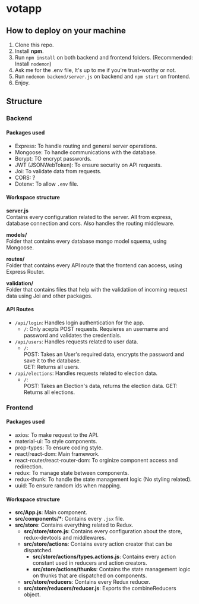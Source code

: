 # votapp

## How to deploy on your machine

1. Clone this repo.
2. Install **npm**.
3. Run `npm install` on both backend and frontend folders. (Recommended: Install `nodemon`)
4. Ask me for the .env file, It's up to me if you're trust-worthy or not.
5. Run `nodemon backend/server.js` on backend and `npm start` on frontend.
6. Enjoy.

## Structure

### Backend
#### Packages used
- Express: To handle routing and general server operations.
- Mongoose: To handle communications with the database.
- Bcrypt: TO encrypt passwords.
- JWT (JSONWebToken): To ensure security on API requests.
- Joi: To validate data from requests.
- CORS: ?
- Dotenv: To allow `.env` file.

#### Workspace structure
**server.js**  
Contains every configuration related to the server. All from express, database connection and cors. Also handles the routing middleware.  

**models/**  
Folder that contains every database mongo model squema, using Mongoose.  

**routes/**  
Folder that contains every API route that the frontend can access, using Express Router.  

**validation/**  
Folder that contains files that help with the validatiion of incoming request data using Joi and other packages.  

#### API Routes
- `/api/login`: Handles login authentication for the app.
  - `/`: Only acepts POST requests. Requieres an username and password and validates the credentials.
- `/api/users`: Handles requests related to user data.
  - `/`:  
    POST: Takes an User's required data, encrypts the password and save it to the database.  
    GET: Returns all users.
- `/api/elections`: Handles requests related to election data.
  - `/`:  
    POST: Takes an Election's data, returns the election data.
    GET: Returns all elections.

### Frontend
#### Packages used
- axios: To make request to the API.
- material-ui: To style components.
- prop-types: To ensure coding style.
- react/react-dom: Main framework.
- react-router/react-router-dom: To orginize component access and redirection.
- redux: To manage state between components.
- redux-thunk: To handle the state management logic (No styling related).
- uuid: To ensure random ids when mapping.

#### Workspace structure
- **src/App.js**: Main component.  
- **src/components/\***: Contains every `.jsx` file.  
- **src/store**: Contains everything related to Redux.  
  - **src/store/store.js**: Contains every configuration about the store, redux-devtools and middlewares.  
  - **src/store/actions**: Contains every action creator that can be dispatched.  
    - **src/store/actions/types.actions.js**: Contains every action constant used in reducers and action creators.  
    - **src/store/actions/thunks**: Contains the state management logic on thunks that are dispatched on components.  
  - **src/store/reducers**: Contains every Redux reducer.
  - **src/store/reducers/reducer.js**: Exports the combineReducers object.
